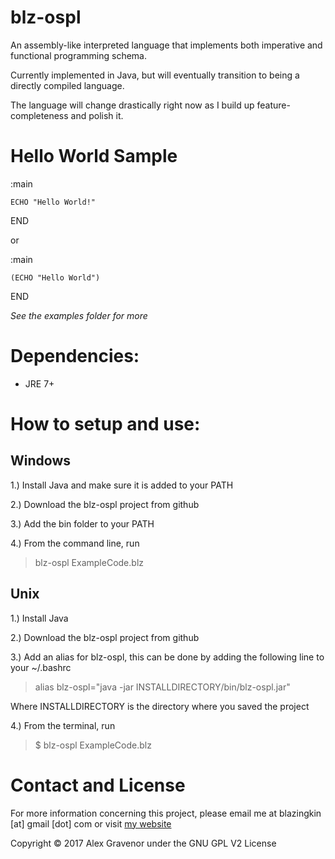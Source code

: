 ﻿blz-ospl
===
An assembly-like interpreted language that implements both imperative and functional programming schema.

Currently implemented in Java, but will eventually transition to being a directly compiled language.

The language will change drastically right now as I build up feature-completeness and polish it.

Hello World Sample
===

:main

	ECHO "Hello World!"

END

or

:main

	(ECHO "Hello World")

END

*See the examples folder for more*


Dependencies:
===
* JRE 7+


How to setup and use:
===
## Windows

1.) Install Java and make sure it is added to your PATH

2.) Download the blz-ospl project from github

3.) Add the bin folder to your PATH

4.) From the command line, run

> blz-ospl ExampleCode.blz

## Unix

1.) Install Java

2.) Download the blz-ospl project from github

3.) Add an alias for blz-ospl, this can be done by adding the following line to your ~/.bashrc

> alias blz-ospl="java -jar INSTALLDIRECTORY/bin/blz-ospl.jar"

Where INSTALLDIRECTORY is the directory where you saved the project

4.) From the terminal, run

> $ blz-ospl ExampleCode.blz

Contact and License
===
For more information concerning this project, please email me at blazingkin [at] gmail [dot] com or visit [my website](http://www.blazingk.in/)

Copyright © 2017 Alex Gravenor under the GNU GPL V2 License
